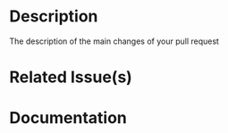 # Description
The description of the main changes of your pull request

# Related Issue(s)
<!---
For example:

- closes #431
--->

# Documentation

<!---
Share links to useful documentation
--->